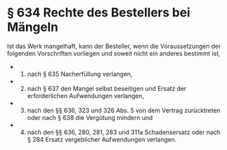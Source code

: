 # § 634 Rechte des Bestellers bei Mängeln
Ist das Werk mangelhaft, kann der Besteller, wenn die Voraussetzungen der folgenden Vorschriften vorliegen und soweit nicht ein anderes bestimmt ist,
* 1. nach § 635 Nacherfüllung verlangen,
* 2. nach § 637 den Mangel selbst beseitigen und Ersatz der erforderlichen Aufwendungen verlangen,
* 3. nach den §§ 636, 323 und 326 Abs. 5 von dem Vertrag zurücktreten oder nach § 638 die Vergütung mindern und
* 4. nach den §§ 636, 280, 281, 283 und 311a Schadensersatz oder nach § 284 Ersatz vergeblicher Aufwendungen verlangen.